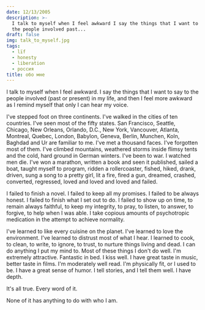 ```yaml
---
date: 12/13/2005
description: >-
  I talk to myself when I feel awkward I say the things that I want to say to
  the people involved past...
draft: false
img: talk_to_myself.jpg
tags:
  - lïf
  - honesty
  - liberation
  - россия
title: обо мне
---
```


I talk to myself when I feel awkward. I say the things that I want to say to the people involved (past or present) in my life, and then I feel more awkward as I remind myself that only I can hear my voice.

I've stepped foot on three continents. I've walked in the cities of ten countries. I've seen most of the fifty states. San Francisco, Seattle, Chicago, New Orleans, Orlando, D.C., New York, Vancouver, Atlanta, Montreal, Quebec, London, Babylon, Geneva, Berlin, Munchen, Koln, Baghdad and Ur are familiar to me. I've met a thousand faces. I've forgotten most of them. I've climbed mountains, weathered storms inside flimsy tents and the cold, hard ground in German winters. I've been to war. I watched men die. I've won a marathon, written a book and seen it published, sailed a boat, taught myself to program, ridden a rollercoaster, fished, hiked, drank, driven, sung a song to a pretty girl, lit a fire, fired a gun, dreamed, crashed, converted, regressed, loved and loved and loved and failed.

I failed to finish a novel. I failed to keep all my promises. I failed to be always honest. I failed to finish what I set out to do. I failed to show up on time, to remain always faithful, to keep my integrity, to pray, to listen, to answer, to forgive, to help when I was able. I take copious amounts of psychotropic medication in the attempt to achieve normality.

I've learned to like every cuisine on the planet. I've learned to love the environment. I've learned to distrust most of what I hear. I learned to cook, to clean, to write, to ignore, to trust, to nurture things living and dead. I can do anything I put my mind to. Most of these things I don't do well. I'm extremely attractive. Fantastic in bed. I kiss well. I have great taste in music, better taste in films. I'm moderately well read. I'm physically fit, or I used to be. I have a great sense of humor. I tell stories, and I tell them well. I have depth.

It's all true. Every word of it.

None of it has anything to do with who I am.
